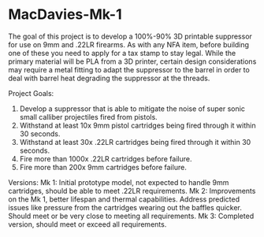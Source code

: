 # MacDavies-Mk-1

  The goal of this project is to develop a 100%-90% 3D printable suppressor for use on 9mm and .22LR firearms. As with any NFA item, before building one of these you need to apply for a tax stamp to stay legal. While the primary material will be PLA from a 3D printer, certain design considerations may require a metal fitting to adapt the suppressor to the barrel in order to deal with barrel heat degrading the suppressor at the threads.

  Project Goals:
1. Develop a suppressor that is able to mitigate the noise of super sonic small calliber projectiles fired from pistols.
2. Withstand at least 10x 9mm pistol cartridges being fired through it within 30 seconds.
3. Withstand at least 30x .22LR cartridges being fired through it within 30 seconds.
4. Fire more than 1000x .22LR cartridges before failure.
5. Fire more than 200x 9mm cartridges before failure.

  Versions:
Mk 1: Initial prototype model, not expected to handle 9mm cartridges, should be able to meet .22LR requirements.
Mk 2: Improvements on the Mk 1, better lifespan and thermal capabilities. Address predicted issues like pressure from the cartridges wearing out the baffles quicker. Should meet or be very close to meeting all requirements.
Mk 3: Completed version, should meet or exceed all requirements.
